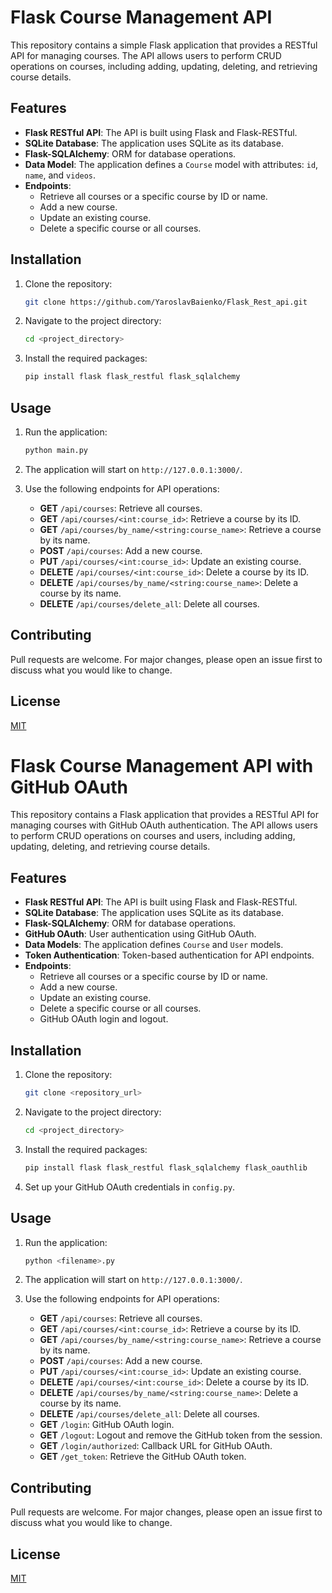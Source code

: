 # Flask Course Management API

This repository contains a simple Flask application that provides a RESTful API for managing courses. The API allows users to perform CRUD operations on courses, including adding, updating, deleting, and retrieving course details.

## Features

- **Flask RESTful API**: The API is built using Flask and Flask-RESTful.
- **SQLite Database**: The application uses SQLite as its database.
- **Flask-SQLAlchemy**: ORM for database operations.
- **Data Model**: The application defines a `Course` model with attributes: `id`, `name`, and `videos`.
- **Endpoints**:
  - Retrieve all courses or a specific course by ID or name.
  - Add a new course.
  - Update an existing course.
  - Delete a specific course or all courses.

## Installation

1. Clone the repository:
   ```bash
   git clone https://github.com/YaroslavBaienko/Flask_Rest_api.git
   ```

2. Navigate to the project directory:
   ```bash
   cd <project_directory>
   ```

3. Install the required packages:
   ```bash
   pip install flask flask_restful flask_sqlalchemy
   ```

## Usage

1. Run the application:
   ```bash
   python main.py
   ```

2. The application will start on `http://127.0.0.1:3000/`.

3. Use the following endpoints for API operations:

   - **GET** `/api/courses`: Retrieve all courses.
   - **GET** `/api/courses/<int:course_id>`: Retrieve a course by its ID.
   - **GET** `/api/courses/by_name/<string:course_name>`: Retrieve a course by its name.
   - **POST** `/api/courses`: Add a new course.
   - **PUT** `/api/courses/<int:course_id>`: Update an existing course.
   - **DELETE** `/api/courses/<int:course_id>`: Delete a course by its ID.
   - **DELETE** `/api/courses/by_name/<string:course_name>`: Delete a course by its name.
   - **DELETE** `/api/courses/delete_all`: Delete all courses.

## Contributing

Pull requests are welcome. For major changes, please open an issue first to discuss what you would like to change.

## License

[MIT](https://choosealicense.com/licenses/mit/)

# Flask Course Management API with GitHub OAuth

This repository contains a Flask application that provides a RESTful API for managing courses with GitHub OAuth authentication. The API allows users to perform CRUD operations on courses and users, including adding, updating, deleting, and retrieving course details.

## Features

- **Flask RESTful API**: The API is built using Flask and Flask-RESTful.
- **SQLite Database**: The application uses SQLite as its database.
- **Flask-SQLAlchemy**: ORM for database operations.
- **GitHub OAuth**: User authentication using GitHub OAuth.
- **Data Models**: The application defines `Course` and `User` models.
- **Token Authentication**: Token-based authentication for API endpoints.
- **Endpoints**:
  - Retrieve all courses or a specific course by ID or name.
  - Add a new course.
  - Update an existing course.
  - Delete a specific course or all courses.
  - GitHub OAuth login and logout.

## Installation

1. Clone the repository:
   ```bash
   git clone <repository_url>
   ```

2. Navigate to the project directory:
   ```bash
   cd <project_directory>
   ```

3. Install the required packages:
   ```bash
   pip install flask flask_restful flask_sqlalchemy flask_oauthlib
   ```

4. Set up your GitHub OAuth credentials in `config.py`.

## Usage

1. Run the application:
   ```bash
   python <filename>.py
   ```

2. The application will start on `http://127.0.0.1:3000/`.

3. Use the following endpoints for API operations:

   - **GET** `/api/courses`: Retrieve all courses.
   - **GET** `/api/courses/<int:course_id>`: Retrieve a course by its ID.
   - **GET** `/api/courses/by_name/<string:course_name>`: Retrieve a course by its name.
   - **POST** `/api/courses`: Add a new course.
   - **PUT** `/api/courses/<int:course_id>`: Update an existing course.
   - **DELETE** `/api/courses/<int:course_id>`: Delete a course by its ID.
   - **DELETE** `/api/courses/by_name/<string:course_name>`: Delete a course by its name.
   - **DELETE** `/api/courses/delete_all`: Delete all courses.
   - **GET** `/login`: GitHub OAuth login.
   - **GET** `/logout`: Logout and remove the GitHub token from the session.
   - **GET** `/login/authorized`: Callback URL for GitHub OAuth.
   - **GET** `/get_token`: Retrieve the GitHub OAuth token.

## Contributing

Pull requests are welcome. For major changes, please open an issue first to discuss what you would like to change.

## License

[MIT](https://choosealicense.com/licenses/mit/)
